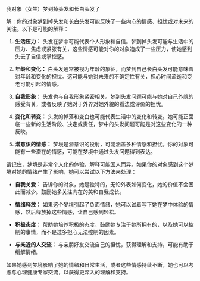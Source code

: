 我对象（女生）梦到掉头发和长白头发了

解：你的对象梦到掉头发和长白头发可能反映了一些内心的情感、担忧或对未来的关注。以下是可能的解释：

1. **生活压力：** 头发在梦中可能代表个人形象和自信。梦到掉头发可能与生活中的压力、焦虑或紧张有关，这些情感可能对你的对象造成了一些压力，使她感到失去了自信或掌控感。

2. **年龄和变化：** 白头发通常被视为年龄的象征，而梦到自己长白头发可能意味着对年龄和变化的担忧。这可能与她对未来的不确定性有关，担心时间流逝和变老可能引起的情感。

3. **自我形象：** 头发也与自我形象紧密相关。梦到头发问题可能与她对自己外貌的感受有关，或者反映了她对于外界对她外貌的看法或评价的担忧。

4. **变化和转变：** 头发的掉落和变白也可能代表生活中的变化和转变。她可能正面临一些新的生活阶段、决定或责任，梦中的头发问题可能是对这些变化的一种反映。

5. **潜意识的情感：** 梦境是潜意识的投射，可能涵盖多种情感和担忧。你的对象可能有一些潜在的情感，可能在梦境中通过头发问题得到表达。

请记住，梦境是非常个人化的体验，解释可能因人而异。如果你的对象感到这个梦境对她的情绪产生了影响，她可以尝试以下方法来处理：

- **自我关爱：** 告诉你的对象，她是独特的，无论外表如何变化，她的价值不会因此而减少。鼓励她多关注内在的美和自我成长。

- **情绪释放：** 如果这个梦境引起了负面情绪，她可以试着写下她在梦中体验的情感，然后释放掉这些情感，让自己感到轻松。

- **积极态度：** 帮助她培养积极的态度，鼓励她专注于她所拥有的，以及她可以控制的事情，而不是过多担心无法控制的因素。

- **与亲近的人交流：** 与亲朋好友交流自己的担忧，获得理解和支持，可能有助于缓解情绪。

如果她感到梦境影响了她的情绪和日常生活，或者这些情感持续不断，她也可以考虑与心理健康专家交流，以获得更深入的理解和支持。